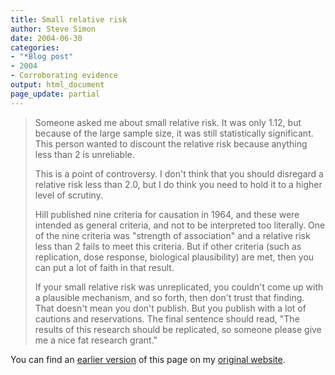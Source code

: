 ```yaml
---
title: Small relative risk
author: Steve Simon
date: 2004-06-30
categories:
- "*Blog post"
- 2004
- Corroborating evidence
output: html_document
page_update: partial
---
```

> Someone asked me about small relative risk. It was only 1.12, but
> because of the large sample size, it was still statistically
> significant. This person wanted to discount the relative risk because
> anything less than 2 is unreliable.
>
> This is a point of controversy. I don't think that you should
> disregard a relative risk less than 2.0, but I do think you need to
> hold it to a higher level of scrutiny.
>
> Hill published nine criteria for causation in 1964, and these were
> intended as general criteria, and not to be interpreted too literally.
> One of the nine criteria was "strength of association" and a
> relative risk less than 2 fails to meet this criteria. But if other
> criteria (such as replication, dose response, biological plausibility)
> are met, then you can put a lot of faith in that result.
>
> If your small relative risk was unreplicated, you couldn't come up
> with a plausible mechanism, and so forth, then don't trust that
> finding. That doesn't mean you don't publish. But you publish with a
> lot of cautions and reservations. The final sentence should read,
> "The results of this research should be replicated, so someone please
> give me a nice fat research grant."

You can find an [earlier version](http://www.pmean.com/04/SmallRisk.html) of this page on my [original website](http://www.pmean.com/original_site.html).
